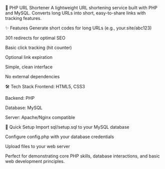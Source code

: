 🔗 PHP URL Shortener
A lightweight URL shortening service built with PHP and MySQL. Converts long URLs into short, easy-to-share links with tracking features.

✨ Features
Generate short codes for long URLs (e.g., your.site/abc123)

301 redirects for optimal SEO

Basic click tracking (hit counter)

Optional link expiration

Simple, clean interface

No external dependencies

🛠️ Tech Stack
Frontend: HTML5, CSS3

Backend: PHP

Database: MySQL

Server: Apache/Nginx compatible

🚀 Quick Setup
Import sql/setup.sql to your MySQL database

Configure config.php with your database credentials

Upload files to your web server

Perfect for demonstrating core PHP skills, database interactions, and basic web development principles.